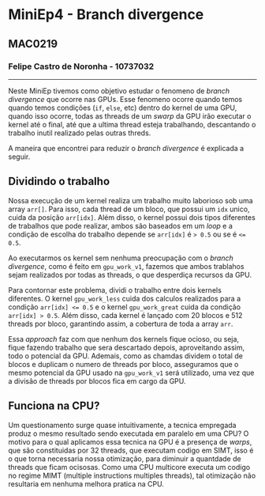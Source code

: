 # MiniEp4 - Branch divergence
## MAC0219
### Felipe Castro de Noronha - 10737032

---

Neste MiniEp tivemos como objetivo estudar o fenomeno de *branch divergence* que ocorre nas GPUs. Esse fenomeno ocorre quando temos quando temos condições (`if`, `else`, etc) dentro do kernel de uma GPU, quando isso ocorre, todas as threads de um *swarp* da GPU irão executar o kernel até o final, até que a ultima thread esteja trabalhando, descantando o trabalho inutil realizado pelas outras threds.

A maneira que encontrei para reduzir o *branch divergence* é explicada a seguir.

## Dividindo o trabalho

Nossa execução de um kernel realiza um trabalho muito laborioso sob uma array `arr[]`. Para isso, cada thread de um bloco, que possui um `idx` unico, cuida da posição `arr[idx]`. Além disso, o kernel possui dois tipos diferentes de trabalhos que pode realizar, ambos são baseados em um *loop* e a condição de escolha do trabalho depende se `arr[idx]` é `> 0.5` ou se é `<= 0.5`.

Ao executarmos os kernel sem nenhuma preocupação com o *branch divergence*, como é feito em `gpu_work_v1`, fazemos que ambos trablahos sejam realizados por todas as threads, o que desperdiça recursos da GPU.

Para contornar este problema, dividi o trabalho entre dois kernels diferentes. O kernel `gpu_work_less` cuida dos calculos realizados para a condição `arr[idx] <= 0.5` e o kernel `gpu_work_great` cuida da condição `arr[idx] > 0.5`. Além disso, cada kernel é lançado com 20 blocos e 512 threads por bloco, garantindo assim, a cobertura de toda a array `arr`.

Essa *approach* faz com que nenhum dos kernels fique ocioso, ou seja, fique fazendo trabalho que sera descartado depois, aproveitando assim, todo o potencial da GPU. Ademais, como as chamdas dividem o total de blocos e duplicam o numero de threads por bloco, asseguramos que o mesmo potencial da GPU usado na `gpu_work_v1` será utilizado, uma vez que a divisão de threads por blocos fica em cargo da GPU.

## Funciona na CPU?

Um questionamento surge quase intuitivamente, a tecnica empregada produz o mesmo resultado sendo executada em paralelo em uma CPU? O motivo para o qual aplicamos essa tecnica na GPU é a presença de *warps*, que são constituidas por 32 threads, que executam codigo em SIMT, isso é o que torna necessaria nossa otimização, para diminuir a quantdade de threads que ficam ocisosas. Como uma CPU multicore executa um codigo no regime MIMT (multiple instructions multiples threads), tal otimização não resultaria em nenhuma melhora pratica na CPU.

